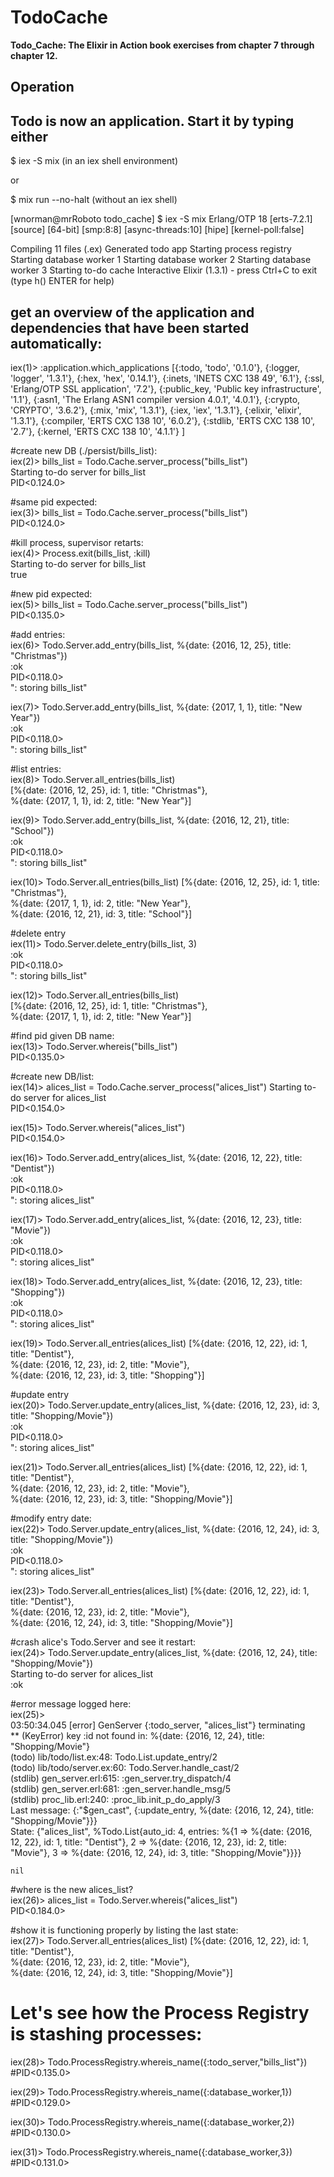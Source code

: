 # TodoCache

**Todo_Cache: The Elixir in Action book exercises from chapter 7 through chapter 12.**

## Operation

## Todo is now an application. Start it by typing either

$ iex -S mix (in an iex shell environment)

or 

$ mix run --no-halt (without an iex shell)


[wnorman@mrRoboto todo_cache] $ iex -S mix
Erlang/OTP 18 [erts-7.2.1] [source] [64-bit] [smp:8:8] [async-threads:10] [hipe] [kernel-poll:false]

Compiling 11 files (.ex)
Generated todo app
Starting process registry
Starting database worker 1
Starting database worker 2
Starting database worker 3
Starting to-do cache
Interactive Elixir (1.3.1) - press Ctrl+C to exit (type h() ENTER for help)

## get an overview of the application and dependencies that have been started automatically:

iex(1)> :application.which_applications
[{:todo, 'todo', '0.1.0'}, {:logger, 'logger', '1.3.1'},
 {:hex, 'hex', '0.14.1'}, {:inets, 'INETS  CXC 138 49', '6.1'},
 {:ssl, 'Erlang/OTP SSL application', '7.2'},
 {:public_key, 'Public key infrastructure', '1.1'},
 {:asn1, 'The Erlang ASN1 compiler version 4.0.1', '4.0.1'},
 {:crypto, 'CRYPTO', '3.6.2'}, {:mix, 'mix', '1.3.1'}, {:iex, 'iex', '1.3.1'},
 {:elixir, 'elixir', '1.3.1'}, {:compiler, 'ERTS  CXC 138 10', '6.0.2'},
 {:stdlib, 'ERTS  CXC 138 10', '2.7'}, {:kernel, 'ERTS  CXC 138 10', '4.1.1'}
]

#create new DB (./persist/bills_list):  
iex(2)> bills_list = Todo.Cache.server_process("bills_list")  
Starting to-do server for bills_list  
PID<0.124.0>  

#same pid expected:  
iex(3)> bills_list = Todo.Cache.server_process("bills_list")  
PID<0.124.0>  

#kill process, supervisor retarts:  
iex(4)> Process.exit(bills_list, :kill)  
Starting to-do server for bills_list  
true  

#new pid expected:  
iex(5)> bills_list = Todo.Cache.server_process("bills_list")  
PID<0.135.0>  

#add entries:  
iex(6)> Todo.Server.add_entry(bills_list, %{date: {2016, 12, 25}, title: "Christmas"})  
:ok  
PID<0.118.0>  
": storing bills_list"  

iex(7)> Todo.Server.add_entry(bills_list, %{date: {2017, 1, 1}, title: "New Year"})  
:ok  
PID<0.118.0>  
": storing bills_list"  

#list entries:  
iex(8)> Todo.Server.all_entries(bills_list)  
[%{date: {2016, 12, 25}, id: 1, title: "Christmas"},  
 %{date: {2017, 1, 1}, id: 2, title: "New Year"}]  

iex(9)> Todo.Server.add_entry(bills_list, %{date: {2016, 12, 21}, title: "School"})  
:ok  
PID<0.118.0>  
": storing bills_list"  

iex(10)> Todo.Server.all_entries(bills_list)                                    [%{date: {2016, 12, 25}, id: 1, title: "Christmas"},  
 %{date: {2017, 1, 1}, id: 2, title: "New Year"},  
  %{date: {2016, 12, 21}, id: 3, title: "School"}]  

#delete entry  
iex(11)> Todo.Server.delete_entry(bills_list, 3)  
:ok  
PID<0.118.0>  
": storing bills_list"  

iex(12)> Todo.Server.all_entries(bills_list)      
[%{date: {2016, 12, 25}, id: 1, title: "Christmas"},  
 %{date: {2017, 1, 1}, id: 2, title: "New Year"}]  

#find pid given DB name:  
iex(13)> Todo.Server.whereis("bills_list")    
PID<0.135.0>  

#create new DB/list:  
iex(14)> alices_list = Todo.Cache.server_process("alices_list")                 Starting to-do server for alices_list  
PID<0.154.0>  

iex(15)> Todo.Server.whereis("alices_list")                      
PID<0.154.0>  

iex(16)> Todo.Server.add_entry(alices_list, %{date: {2016, 12, 22}, title: "Dentist"})       
:ok  
PID<0.118.0>  
": storing alices_list"  

iex(17)> Todo.Server.add_entry(alices_list, %{date: {2016, 12, 23}, title: "Movie"})    
:ok  
PID<0.118.0>  
": storing alices_list"  

iex(18)> Todo.Server.add_entry(alices_list, %{date: {2016, 12, 23}, title: "Shopping"})  
:ok  
PID<0.118.0>  
": storing alices_list"  

iex(19)> Todo.Server.all_entries(alices_list)                                   [%{date: {2016, 12, 22}, id: 1, title: "Dentist"},  
 %{date: {2016, 12, 23}, id: 2, title: "Movie"},  
  %{date: {2016, 12, 23}, id: 3, title: "Shopping"}]  

#update entry  
iex(20)> Todo.Server.update_entry(alices_list, %{date: {2016, 12, 23}, id: 3, title: "Shopping/Movie"})  
:ok  
PID<0.118.0>  
": storing alices_list"  

iex(21)> Todo.Server.all_entries(alices_list)                                   [%{date: {2016, 12, 22}, id: 1, title: "Dentist"},  
 %{date: {2016, 12, 23}, id: 2, title: "Movie"},  
  %{date: {2016, 12, 23}, id: 3, title: "Shopping/Movie"}]  

#modify entry date:  
iex(22)> Todo.Server.update_entry(alices_list, %{date: {2016, 12, 24}, id: 3, title: "Shopping/Movie"})  
:ok  
PID<0.118.0>  
": storing alices_list"  

iex(23)> Todo.Server.all_entries(alices_list)                                   [%{date: {2016, 12, 22}, id: 1, title: "Dentist"},  
 %{date: {2016, 12, 23}, id: 2, title: "Movie"},  
  %{date: {2016, 12, 24}, id: 3, title: "Shopping/Movie"}]  

#crash alice's Todo.Server and see it restart:  
iex(24)> Todo.Server.update_entry(alices_list, %{date: {2016, 12, 24}, title: "Shopping/Movie"})         
Starting to-do server for alices_list  
:ok  

#error message logged here:  
iex(25)>   
03:50:34.045 [error] GenServer {:todo_server, "alices_list"} terminating  
** (KeyError) key :id not found in: %{date: {2016, 12, 24}, title: "Shopping/Movie"}  
    (todo) lib/todo/list.ex:48: Todo.List.update_entry/2  
    (todo) lib/todo/server.ex:60: Todo.Server.handle_cast/2  
    (stdlib) gen_server.erl:615: :gen_server.try_dispatch/4  
    (stdlib) gen_server.erl:681: :gen_server.handle_msg/5  
    (stdlib) proc_lib.erl:240: :proc_lib.init_p_do_apply/3  
  Last message: {:"$gen_cast", {:update_entry, %{date: {2016, 12, 24}, title: "Shopping/Movie"}}}  
  State: {"alices_list", %Todo.List{auto_id: 4, entries: %{1 => %{date: {2016, 12, 22}, id: 1, title: "Dentist"}, 2 => %{date: {2016, 12, 23}, id: 2, title: "Movie"}, 3 => %{date: {2016, 12, 24}, id: 3, title: "Shopping/Movie"}}}}  

    nil  

#where is the new alices_list?  
iex(26)> alices_list = Todo.Server.whereis("alices_list")  
PID<0.184.0>              

#show it is functioning properly by listing the last state:  
iex(27)> Todo.Server.all_entries(alices_list)                                   [%{date: {2016, 12, 22}, id: 1, title: "Dentist"},  
     %{date: {2016, 12, 23}, id: 2, title: "Movie"},  
     %{date: {2016, 12, 24}, id: 3, title: "Shopping/Movie"}]  


# Let's see how the Process Registry is stashing processes:
iex(28)> Todo.ProcessRegistry.whereis_name({:todo_server,"bills_list"})
#PID<0.135.0>
 
iex(29)> Todo.ProcessRegistry.whereis_name({:database_worker,1})
#PID<0.129.0>

iex(30)> Todo.ProcessRegistry.whereis_name({:database_worker,2})
#PID<0.130.0>
 
iex(31)> Todo.ProcessRegistry.whereis_name({:database_worker,3})
#PID<0.131.0>

